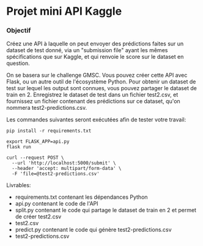 # Projet mini API Kaggle

### Objectif
Créez une API à laquelle on peut envoyer des prédictions faites sur un dataset de test donné, via un "submission file" ayant les mêmes spécifications que sur Kaggle, et qui renvoie le score sur le dataset en question. 

On se basera sur le challenge GMSC. Vous pouvez créer cette API avec Flask, ou un autre outil de l'écosystème Python. Pour obtenir un dataset de test sur lequel les output sont connues, vous pouvez partager le dataset de train en 2. Enregistrez le dataset de test dans un fichier test2.csv, et fournissez un fichier contenant des prédictions sur ce dataset, qu'on nommera test2-predictions.csv.

Les commandes suivantes seront exécutées afin de tester votre travail:

```
pip install -r requirements.txt

export FLASK_APP=api.py
flask run

curl --request POST \
  --url 'http://localhost:5000/submit' \
  --header 'accept: multipart/form-data' \
  -F 'file=@test2-predictions.csv'
```

Livrables:
* requirements.txt contenant les dépendances Python
* api.py contenant le code de l'API
* split.py contenant le code qui partage le dataset de train en 2 et permet de créer test2.csv
* test2.csv
* predict.py contenant le code qui génère test2-predictions.csv
* test2-predictions.csv